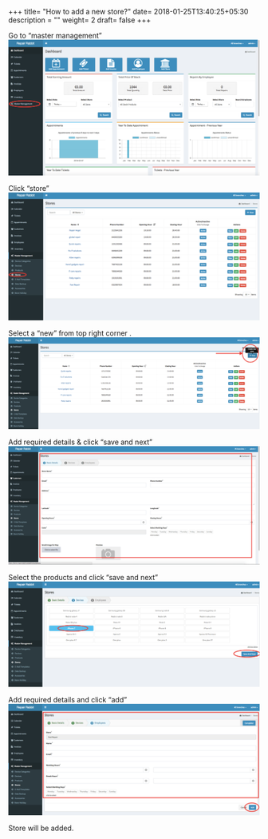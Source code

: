 +++
title= "How to add a new store?"
date= 2018-01-25T13:40:25+05:30
description = ""
weight= 2
draft= false
+++




Go to “master management”
![How to add a new store?](/images/faq's/how_to_add_a_new_store/go_to_master_management.png)

Click “store”
![How to add a new store?](/images/faq's/how_to_add_a_new_store/click_store.png)

Select a “new” from top right corner . 
![How to add a new store?](/images/faq's/how_to_add_a_new_store/click_new_from_right_corner.png)

Add required details & click “save and next”
![How to add a new store?](/images/faq's/how_to_add_a_new_store/add_the_required_details.png)

Select the products and click “save and next”
![How to add a new store?](/images/faq's/how_to_add_a_new_store/select_product_save_next.png)

Add required details and click “add”
![How to add a new store?](/images/faq's/how_to_add_a_new_store/add_the_details_and_add.png)

Store will be added.

